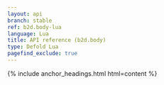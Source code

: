 ```yaml
---
layout: api
branch: stable
ref: b2d.body-lua
language: Lua
title: API reference (b2d.body)
type: Defold Lua
pagefind_exclude: true
---
```

{% include anchor_headings.html html=content %}
